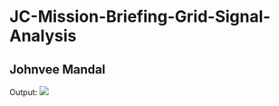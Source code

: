 # JC-Mission-Briefing-Grid-Signal-Analysis
## Johnvee Mandal

Output:
![](Screenshot%202025-08-06%20at%203.08.15 PM.png)